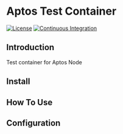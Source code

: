 # Aptos Test Container

[![License](https://img.shields.io/github/license/sota-zk-labs/aptos-testcontainer)](./LICENSE)
[![Continuous Integration](https://github.com/sota-zk-labs/aptos-testcontainer/actions/workflows/ci.yaml/badge.svg)](https://github.com/sota-zk-labs/aptos-testcontainer/actions/workflows/ci.yaml/badge.svg)

## Introduction

Test container for Aptos Node

## Install

## How To Use

## Configuration
